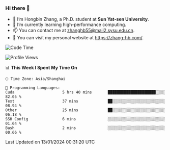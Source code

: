 ### Hi there 👋

- 🔭 I’m Hongbin Zhang, a Ph.D. student at **Sun Yat-sen University**.
- 🌱 I’m currently learning high-performance computing.
- 📫 You can contact me at zhanghb55@mail2.sysu.edu.cn.
- 👀 You can visit my personal website at https://zhang-hb.com/.

<!--START_SECTION:waka-->
![Code Time](http://img.shields.io/badge/Code%20Time-284%20hrs%2021%20mins-blue)

![Profile Views](http://img.shields.io/badge/Profile%20Views-0-blue)

📊 **This Week I Spent My Time On** 

```text
🕑︎ Time Zone: Asia/Shanghai

💬 Programming Languages: 
Cuda                     5 hrs 40 mins       █████████████████████░░░░   82.05 % 
Text                     37 mins             ██░░░░░░░░░░░░░░░░░░░░░░░   08.94 % 
Other                    25 mins             ██░░░░░░░░░░░░░░░░░░░░░░░   06.18 % 
SSH Config               6 mins              ░░░░░░░░░░░░░░░░░░░░░░░░░   01.64 % 
Bash                     2 mins              ░░░░░░░░░░░░░░░░░░░░░░░░░   00.66 % 
```


 Last Updated on 13/01/2024 00:31:20 UTC
<!--END_SECTION:waka-->
